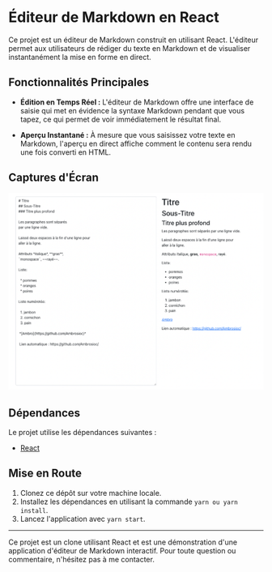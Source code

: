 # Éditeur de Markdown en React

Ce projet est un éditeur de Markdown construit en utilisant React. L'éditeur permet aux utilisateurs de rédiger du texte en Markdown et de visualiser instantanément la mise en forme en direct.

## Fonctionnalités Principales

- **Édition en Temps Réel :** L'éditeur de Markdown offre une interface de saisie qui met en évidence la syntaxe Markdown pendant que vous tapez, ce qui permet de voir immédiatement le résultat final.

- **Aperçu Instantané :** À mesure que vous saisissez votre texte en Markdown, l'aperçu en direct affiche comment le contenu sera rendu une fois converti en HTML.

## Captures d'Écran

![Capture d'écran de l'éditeur de Markdown](src/assets/screenshot.png)

## Dépendances

Le projet utilise les dépendances suivantes :

- [React](https://reactjs.org/)

## Mise en Route

1. Clonez ce dépôt sur votre machine locale.
2. Installez les dépendances en utilisant la commande `yarn ou yarn install`.
3. Lancez l'application avec `yarn start`.

---

Ce projet est un clone utilisant React et est une démonstration d'une application d'éditeur de Markdown interactif. Pour toute question ou commentaire, n'hésitez pas à me contacter.
